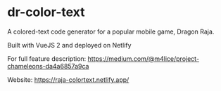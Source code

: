 # dr-color-text

A colored-text code generator for a popular mobile game, Dragon Raja. 

Built with VueJS 2 and deployed on Netlify

For full feature description: https://medium.com/@m4lice/project-chameleons-da4a6857a9ca

Website: https://raja-colortext.netlify.app/

